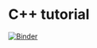 # C++ tutorial

[![Binder](https://mybinder.org/badge_logo.svg)](https://mybinder.org/v2/gh/YarelisAcevedo/C-_tutorial/HEAD)
